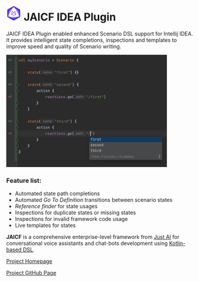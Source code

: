 # ![JAICF Logo][file:jaicf-logo.png] JAICF IDEA Plugin

<!-- Plugin description -->
JAICF IDEA Plugin enabled enhanced Scenario DSL support for Intellij IDEA. It provides intelligent state completions,
inspections and templates to improve speed and quality of Scenario writing.

<img src="https://raw.githubusercontent.com/Denire/static/master/plugin-at-work.png" alt="Plugin Demonstration" height="300" width="430">

### Feature list:

* Automated state path completions
* Automated _Go To Definition_ transitions between scenario states
* _Reference finder_ for state usages
* Inspections for duplicate states or missing states
* Inspections for invalid framework code usage
* Live templates for states

**JAICF** is a comprehensive enterprise-level framework from [Just AI](https://just-ai.com) for conversational voice
assistants and chat-bots development using [Kotlin-based DSL](https://github.com/just-ai/jaicf-kotlin/wiki/Scenario-DSL).

[Project Homepage](https://just-ai.com/en/jaicf)

[Project GitHub Page](https://github.com/just-ai/jaicf-kotlin)
<!-- Plugin description end -->


[file:jaicf-logo.png]: ./src/main/resources/static/jaicf-plugin-icon.png

[file:jaicf-plugin-in-scenario.png]: ./src/main/resources/static/jaicf-plugin-in-scenario.png
